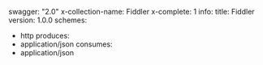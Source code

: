 swagger: "2.0"
x-collection-name: Fiddler
x-complete: 1
info:
  title: Fiddler
  version: 1.0.0
schemes:
- http
produces:
- application/json
consumes:
- application/json